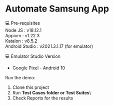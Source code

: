 # Automate Samsung App

💻 Pre-requisites\
Node JS        : v18.12.1\
Appium         : v1.22.3\
Katalon        : v8.5.2\
Android Studio : v2021.3.1.17 (for emulator)

💻 Emulator Studio Version
- Google Pixel - Android 10

Run the demo:
1. Clone this project
2. Run **Test Cases folder or Test Suites**\
3. Check Reports for the results
